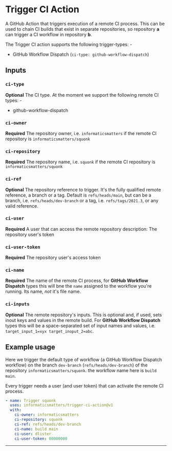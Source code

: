 # Trigger CI Action
A GitHub Action that triggers execution of a remote CI process. This can be
used to chain CI builds that exist in separate repositories, so repository
**a** can trigger a CI workflow in repository **b**.

The Trigger CI action supports the following trigger-types: -

-   GitHub Workflow Dispatch (`ci-type: github-workflow-dispatch`)

## Inputs

### `ci-type`
**Optional** The CI type. At the moment we support the following remote CI
types: -

- github-workflow-dispatch

### `ci-owner`
**Required** The repository owner, i.e. `informaticsmatters` if the
remote CI repository is `informaticsmatters/squonk`

### `ci-repository`
**Required** The repository name, i.e. `squonk` if the
remote CI repository is `informaticsmatters/squonk`

### `ci-ref`
**Optional** The repository reference to trigger.
It's the fully qualified remote reference, a branch or a tag. Default is
`refs/heads/main`, but can be a branch, i.e. `refs/heads/dev-branch`
or a tag, i.e. `refs/tags/2021.3`, or any valid reference.

### `ci-user`
**Required**  A user that can access the remote repository
    description: The repository user's token

### `ci-user-token`
**Required**  The repository user's access token

### `ci-name`
**Required**  The name of the remote CI process, for **GitHub Workflow Dispatch**
types this will bne the `name` assigned to the workflow you're running. Its
name, _not_ it's file name.

### `ci-inputs`
**Optional**  The remote repository's inputs. This is optional and, if used,
sets inout keys and values in the remote build. For **GitHub Workflow Dispatch**
types this will be a space-separated set of input names and values, 
i.e. `target_input_1=xyx target_inoput_2=abc`.

## Example usage
Here we trigger the default type of workflow (a GitHub Workflow Dispatch
workflow) on the branch `dev-branch` (`refs/heads/dev-branch`) of the
repository `informaticsmatters/squonk`. the workflow name here is `build main`.

Every trigger needs a user (and user token) that can activate the remote CI
process.

```yaml
- name: Trigger squonk
  uses: informaticsmatters/trigger-ci-action@v1
  with:
    ci-owner: informaticsmatters
    ci-repository: squonk
    ci-ref: refs/heads/dev-branch
    ci-name: build main
    ci-user: dlister
    ci-user-token: 00000000
```

---
